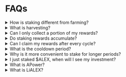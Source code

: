 # FAQs

<details>

<summary>How is staking different from farming?</summary>

Staking involves locking cryptocurrency in a smart contract for a set amount of time in exchange for rewards. During that period, the tokens won't be accessible to the user. It is generally safer and the returns tend to be lower.

Farming involves lending or staking crypto holdings in DeFi protocols to supply liquidity. The tokens must be deposited into a liquidity pool, and depositors receive LP tokens, representing their share of the pool. They can earn additional tokens by participating in DeFi activities such as lending, borrowing, or trading. 

You can also consult the [farming documentation](../farming/README.md).

</details>

<details>

<summary>What is harvesting?</summary>

Harvesting refers to the act of **claiming your staking rewards**. When you claim your rewards, they are automatically transferred to your wallet.

</details>

<details>

<summary>Can I only collect a portion of my rewards?</summary>

No. If your staking period has ended, all the rewards and APower you have accrued, as well as the $ALEX you've staked, will be transferred to your wallet. You will be able to re-stake them on the next cycle, after the current one ends. If a cycle has ended but you've staked your $ALEX for longer, you will be able to claim your rewards but not your staked ALEX tokens, which will remain locked-up until the staking period you selected expires. If you wish to avoid cooldown periods and manual staking, you can use the **Auto Staking** function with [LiALEX](key-concepts.md#liquid-staking).

</details>

<details>

<summary>Do staking rewards accumulate?</summary>

Yes, staking rewards accumulate over time. It is not mandatory to harvest your rewards at the end of each cycle, you can claim them whenever you choose. Also, when you withdraw (unstake) your $ALEX or LiALEX, any unharvested rewards will automatically be withdrawn as well.

</details>

<details>

<summary>Can I claim my rewards after every cycle?</summary>

Yes, rewards can be claimed after every cycle concludes, even if you've staked your $ALEX for several cycles. Bear in mind that, although you can claim rewards, your staked tokens can only be withdrawn after the selected cycles expire.

</details>

<details>

<summary>What is the cooldown period?</summary>

The cooldown period refers to the time between when your ALEX tokens are staked and when a new cycle begins. Essentially, it is the remaining time (measured in Stacks blocks) of the current staking cycle. This implies that your staked tokens won't start generating rewards immediately, but in the next upcoming cycle. 

For example, if you staked your $ALEX for 32 cycles, you won't receive any rewards for the 33rd cycle. Afterwards, you will be able to earn rewards again if you choose to re-stake your tokens. For more details, check the [Cycles and Cooldown Period](key-concepts.md#cycles-and-cooldown-period) section of the Key concepts page.

</details>

<details>

<summary>Why is it more convenient to stake for longer periods?</summary>

Because of the cooldown period. If you plan to stake for multiple cycles, it is more efficient to stake for the entire period upfront rather than withdrawing and restaking repeatedly.

Lets suppose you want to stake for 12 cycles and choose to stake thrice for 4-cycle periods, you will miss out on rewards for 3 cycles. This happens because each time you withdraw and restake, you enter a cooldown period. In contrast, if you stake directly for the full 12 cycles, you will only miss rewards for 1 cycle, the very first one.

The more cycles you choose to stake for, the less cool-down cycles you will have in the middle. To avoid cool-down cycles altogether, you may use [Liquid Staking with LiAlex](key-concepts.md#liquid-staking).

</details>

<details>

<summary>I just staked $ALEX, when will I see my investment?</summary>

The transaction may take up to 40 minutes to become visible in the "My Staking" menu. You can consult the [Staking Guide](how-to.md#step-5-check-transaction-status) for more information on verifying your staking status.

</details>

<details>

<summary>What is APower?</summary>

ALEX Staking Power, or APower, is a special incentive awarded only to $ALEX stakers and yield farmers. APower is a non-transferrable and non-tradable token, that provides special access to future IDOs on the ALEX Launchpad. There are two ways to earn APower through staking on the ALEX platform, either by:

1. **Stake $ALEX (1x Multiplier)**
2. **Stake LP tokens through Yield Farming (0.3x Multiplier)**

There is no maximum amount of APower an address can earn over a period of time. If you are interested in frequently participating in IDOs, staking $ALEX would generate APower the fastest.

</details>

<details>

<summary>What is LiALEX?</summary>

LiALEX is the transferable utility token that allows you to maintain liquidity while staking your $ALEX. When you stake $ALEX through LISA, you mint LiALEX that allow you to participate in other DeFi activities, such as requesting stablecoin loans or investing them in farming pools. For more information, refer to the [LISA Documentation](https://docs.lisalab.io/)

</details>

<!--
## What is the difference between APR and APY?

How long should I stake my $ALEX for?

-->